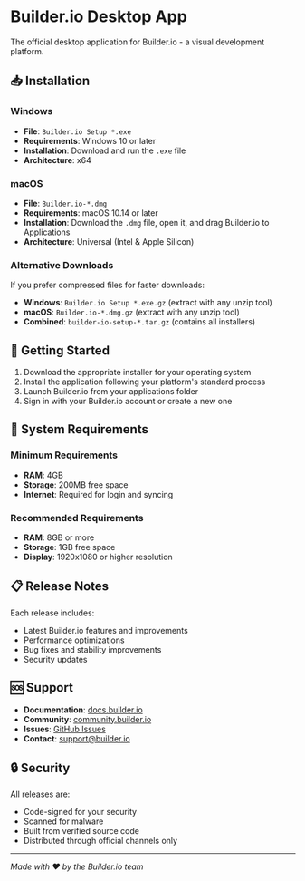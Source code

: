 # Builder.io Desktop App

The official desktop application for Builder.io - a visual development platform.

## 📥 Installation

### Windows
- **File**: `Builder.io Setup *.exe`
- **Requirements**: Windows 10 or later
- **Installation**: Download and run the `.exe` file
- **Architecture**: x64

### macOS
- **File**: `Builder.io-*.dmg`
- **Requirements**: macOS 10.14 or later
- **Installation**: Download the `.dmg` file, open it, and drag Builder.io to Applications
- **Architecture**: Universal (Intel & Apple Silicon)

### Alternative Downloads

If you prefer compressed files for faster downloads:
- **Windows**: `Builder.io Setup *.exe.gz` (extract with any unzip tool)
- **macOS**: `Builder.io-*.dmg.gz` (extract with any unzip tool)
- **Combined**: `builder-io-setup-*.tar.gz` (contains all installers)

## 🚀 Getting Started

1. Download the appropriate installer for your operating system
2. Install the application following your platform's standard process
3. Launch Builder.io from your applications folder
4. Sign in with your Builder.io account or create a new one

## 🔧 System Requirements

### Minimum Requirements
- **RAM**: 4GB
- **Storage**: 200MB free space
- **Internet**: Required for login and syncing

### Recommended Requirements
- **RAM**: 8GB or more
- **Storage**: 1GB free space
- **Display**: 1920x1080 or higher resolution

## 📋 Release Notes

Each release includes:
- Latest Builder.io features and improvements
- Performance optimizations
- Bug fixes and stability improvements
- Security updates

## 🆘 Support

- **Documentation**: [docs.builder.io](https://docs.builder.io)
- **Community**: [community.builder.io](https://community.builder.io)
- **Issues**: [GitHub Issues](https://github.com/BuilderIO/builder/issues)
- **Contact**: support@builder.io

## 🔒 Security

All releases are:
- Code-signed for your security
- Scanned for malware
- Built from verified source code
- Distributed through official channels only

---

*Made with ❤️ by the Builder.io team*
